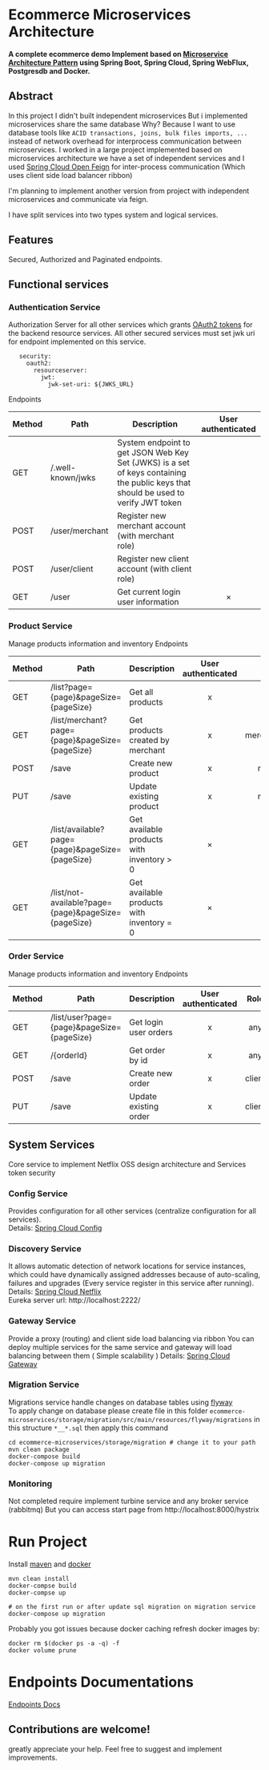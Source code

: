# Ecommerce Microservices Architecture

**A complete ecommerce demo
Implement based on [Microservice Architecture Pattern](http://martinfowler.com/microservices/) using Spring Boot, Spring Cloud, Spring WebFlux, Postgresdb and Docker.**


## Abstract
In this project I didn't built independent microservices But i implemented microservices share the same database Why?
Because I want to use database tools like `ACID transactions, joins, bulk files imports, ...`
instead of network overhead for interprocess communication between microservices.
I worked in a large project implemented based on microservices architecture we have a set of independent services and 
I used [Spring Cloud Open Feign](https://spring.io/projects/spring-cloud-openfeign) 
for inter-process communication (Which uses client side load balancer ribbon) 


I'm planning to implement another version from project with independent microservices and communicate via feign.

I have split services into two types system and logical services.

## Features

Secured, Authorized and Paginated endpoints.

## Functional services

### Authentication Service
Authorization Server for all other services which grants [OAuth2 tokens](https://tools.ietf.org/html/rfc6749) for the backend resource services.
All other secured services must set jwk uri for endpoint implemented on this service.
```spring:
   security:
     oauth2:
       resourceserver:
         jwt:
           jwk-set-uri: ${JWKS_URL}
```
Endpoints

Method	| Path	| Description	| User authenticated	
------------- | ------------------------- | ------------- |:-------------:|
GET	| /.well-known/jwks	| System endpoint to get JSON Web Key Set (JWKS) is a set of keys containing the public keys that should be used to verify JWT token	|  
POST	| /user/merchant	| Register new merchant account (with merchant role)	|  
POST	| /user/client	| Register new client account	(with client role)|   | 
GET	| /user	| Get current login user information | × 

### Product Service
Manage products information and inventory
Endpoints

Method	| Path	| Description	| User authenticated	| Role
------------- | ------------------------- | ------------- |:-------------:| :-------------:|
GET	| /list?page={page}&pageSize={pageSize}	| Get all products	|  x | any |
GET	| /list/merchant?page={page}&pageSize={pageSize}		| Get products created by merchant	|  x | merchant,admin |
POST| /save	| Create new product| x  | merchant |
PUT	| /save	| Update existing product| x  | merchant |
GET	| /list/available?page={page}&pageSize={pageSize}		| Get available products with inventory > 0 | × | any
GET	| /list/not-available?page={page}&pageSize={pageSize}		| Get available products with inventory = 0 | × | any

### Order Service
Manage products information and inventory
Endpoints

Method	| Path	| Description	| User authenticated	| Role
------------- | ------------------------- | ------------- |:-------------:| :-------------:|
GET	| /list/user?page={page}&pageSize={pageSize}		| Get login user orders	|  x | any |
GET	| /{orderId}	| Get order by id	|  x | any |
POST| /save	| Create new order| x  | client |
PUT	| /save	| Update existing order| x  | client |


##  System Services
Core service to implement Netflix OSS design architecture and Services token security 

### Config Service
  Provides configuration for all other services (centralize configuration for all services).   <br>
Details: [Spring Cloud Config](http://cloud.spring.io/spring-cloud-config/spring-cloud-config.html)

### Discovery Service
It allows automatic detection of network locations for service instances, which could have dynamically assigned addresses because of auto-scaling, 
failures and upgrades (Every service register in this service after running).   <br>
Details: [Spring Cloud Netflix](https://spring.io/projects/spring-cloud-netflix) <br>
Eureka server url: http://localhost:2222/


### Gateway Service

Provide a proxy (routing) and client side load balancing via ribbon
You can deploy multiple services for the same service and gateway will load balancing between them ( Simple scalability )
Details: [Spring Cloud Gateway](https://spring.io/projects/spring-cloud-gateway)

### Migration Service
Migrations service handle changes on database tables using [flyway](https://flywaydb.org/) <br>
To apply change on database please create file in this folder `ecommerce-microservices/storage/migration/src/main/resources/flyway/migrations`
in this structure  `*__*.sql` then apply this command

```
cd ecommerce-microservices/storage/migration # change it to your path
mvn clean package
docker-compose build
docker-compose up migration
```

### Monitoring
Not completed require implement turbine service and any broker service (rabbitmq) But you can access 
start page from http://localhost:8000/hystrix

# Run Project
Install [maven](https://maven.apache.org/) and [docker](https://docs.docker.com/compose/)  <br>
``` 
mvn clean install 
docker-compse build
docker-compse up

# on the first run or after update sql migration on migration service
docker-compose up migration
```

Probably you got issues because docker caching refresh docker images by:
```
docker rm $(docker ps -a -q) -f
docker volume prune
```

# Endpoints Documentations
[Endpoints Docs](/endpoints.md)


## Contributions are welcome!
greatly appreciate your help. Feel free to suggest and implement improvements.


